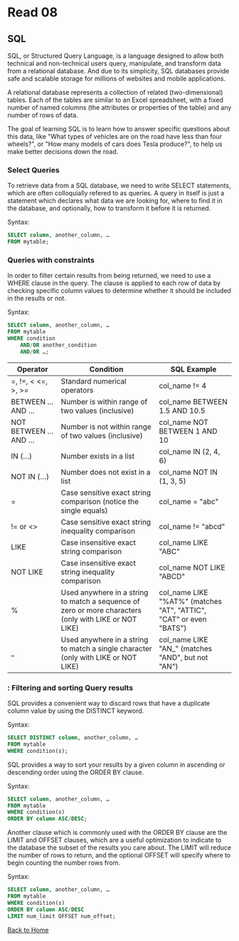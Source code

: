 # Read 08

## SQL

SQL, or Structured Query Language, is a language designed to allow both technical and non-technical users query, manipulate, and transform data from a relational database. And due to its simplicity, SQL databases provide safe and scalable storage for millions of websites and mobile applications.

A relational database represents a collection of related (two-dimensional) tables. Each of the tables are similar to an Excel spreadsheet, with a fixed number of named columns (the attributes or properties of the table) and any number of rows of data.

 The goal of learning SQL is to learn how to answer specific questions about this data, like "What types of vehicles are on the road have less than four wheels?", or "How many models of cars does Tesla produce?", to help us make better decisions down the road.

### Select Queries

To retrieve data from a SQL database, we need to write SELECT statements, which are often colloquially refered to as queries. A query in itself is just a statement which declares what data we are looking for, where to find it in the database, and optionally, how to transform it before it is returned.

Syntax:

```sql
SELECT column, another_column, …
FROM mytable;
```

### Queries with constraints

In order to filter certain results from being returned, we need to use a WHERE clause in the query. The clause is applied to each row of data by checking specific column values to determine whether it should be included in the results or not.

Syntax:

```sql
SELECT column, another_column, …
FROM mytable
WHERE condition
    AND/OR another_condition
    AND/OR …;
```

| Operator | Condition | SQL Example |
|---|---|---|
| =, !=, < <=, >, >= | Standard numerical operators | col_name != 4 |
| BETWEEN … AND … | Number is within range of two values (inclusive) | col_name BETWEEN 1.5 AND 10.5 |
| NOT BETWEEN … AND … | Number is not within range of two values (inclusive) | col_name NOT BETWEEN 1 AND 10 |
|IN (…) | Number exists in a list | col_name IN (2, 4, 6) |
| NOT IN (…) | Number does not exist in a list | col_name NOT IN (1, 3, 5) |
| = | Case sensitive exact string comparison (notice the single equals) | col_name = "abc" |
| != or <> | Case sensitive exact string inequality comparison | col_name != "abcd" |
| LIKE | Case insensitive exact string comparison | col_name LIKE "ABC" |
| NOT LIKE | Case insensitive exact string inequality comparison | col_name NOT LIKE "ABCD" |
| % | Used anywhere in a string to match a sequence of zero or more characters (only with LIKE or NOT LIKE) | col_name LIKE "%AT%" (matches "AT", "ATTIC", "CAT" or even "BATS") |
| _| Used anywhere in a string to match a single character (only with LIKE or NOT LIKE) | col_name LIKE "AN_" (matches "AND", but not "AN") |

### : Filtering and sorting Query results

 SQL provides a convenient way to discard rows that have a duplicate column value by using the DISTINCT keyword.

Syntax:

```sql
SELECT DISTINCT column, another_column, …
FROM mytable
WHERE condition(s);
```

SQL provides a way to sort your results by a given column in ascending or descending order using the ORDER BY clause.

Syntax:

```sql
SELECT column, another_column, …
FROM mytable
WHERE condition(s)
ORDER BY column ASC/DESC;
```

Another clause which is commonly used with the ORDER BY clause are the LIMIT and OFFSET clauses, which are a useful optimization to indicate to the database the subset of the results you care about.
The LIMIT will reduce the number of rows to return, and the optional OFFSET will specify where to begin counting the number rows from.

Syntax:

```sql
SELECT column, another_column, …
FROM mytable
WHERE condition(s)
ORDER BY column ASC/DESC
LIMIT num_limit OFFSET num_offset;
```

[Back to Home](README.md)
